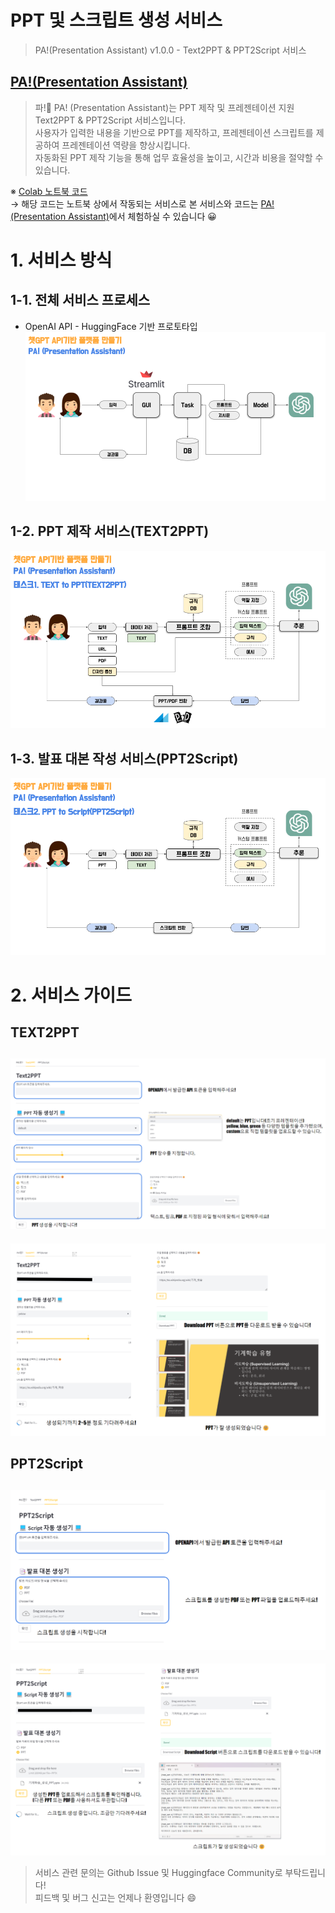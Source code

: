# PPT 및 스크립트 생성 서비스
> PA!(Presentation Assistant) v1.0.0 - Text2PPT & PPT2Script 서비스

## [PA!(Presentation Assistant)](https://huggingface.co/spaces/SRankChatGpt/Presentation-Assistant)
> 파!🥬 PA! (Presentation Assistant)는 PPT 제작 및 프레젠테이션 지원 Text2PPT & PPT2Script 서비스입니다.   
사용자가 입력한 내용을 기반으로 PPT를 제작하고, 프레젠테이션 스크립트를 제공하여 프레젠테이션 역량을 향상시킵니다.   
자동화된 PPT 제작 기능을 통해 업무 효율성을 높이고, 시간과 비용을 절약할 수 있습니다.   

※ [Colab 노트북 코드](PA(Presentation_Assistant).ipynb)    
 → 해당 코드는 노트북 상에서 작동되는 서비스로 본 서비스와 코드는 [PA!(Presentation Assistant)](https://huggingface.co/spaces/SRankChatGpt/Presentation-Assistant)에서 체험하실 수 있습니다 😀

# 1. 서비스 방식
## 1-1. 전체 서비스 프로세스
- OpenAI API - HuggingFace 기반 프로토타입
![전체 서비스 프로세스](./image/전체_서비스_프로세스.png)

## 1-2. PPT 제작 서비스(TEXT2PPT)
![TEXT2PPT](./image/TEXT2PPT.png)

## 1-3. 발표 대본 작성 서비스(PPT2Script)
![PPT2Script](./image/PPT2Script.png)

# 2. 서비스 가이드
## TEXT2PPT
![TEXT2PPT_GUIDE1](./image/TEXT2PPT_GUIDE1.png)
---
![TEXT2PPT_GUIDE2](./image/TEXT2PPT_GUIDE2.png)

## PPT2Script
![PPT2Script_GUIDE1](./image/PPT2Script_GUIDE1.png)
---
![PPT2Script_GUIDE2](./image/PPT2Script_GUIDE2.png)

> 서비스 관련 문의는 Github Issue 및 Huggingface Community로 부탁드립니다!    
피드백 및 버그 신고는 언제나 환영입니다 😄
